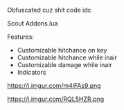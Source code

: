 Obfuscated cuz shit code idc

Scout Addons.lua

Features:
 - Customizable hitchance on key
 - Customizable hitchance while inair
 - Customizable damage while inair
 - Indicators

https://i.imgur.com/m4iFAs9.png

https://i.imgur.com/RQL5HZR.png
